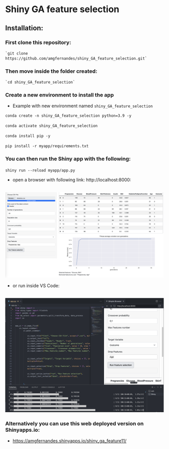 # Shiny GA feature selection


## Installation:

### First clone this repository:

    `git clone https://github.com/amgfernandes/shiny_GA_feature_selection.git`

### Then move inside the folder created:

    `cd shiny_GA_feature_selection`

### Create a new environment to install the app

- Example with new environment named `shiny_GA_feature_selection`

```
conda create -n shiny_GA_feature_selection python=3.9 -y

conda activate shiny_GA_feature_selection

conda install pip -y

pip install -r myapp/requirements.txt
 ```

### You can then run the Shiny app with the following:

`shiny run --reload myapp/app.py`

-  open a browser with following link: http://localhost:8000:

<br>

<img src="img/shiny_browser.png" alt="Screenshot_browser" width="1200"/>

<br>

- or run inside VS Code:
<br>

<img src="img/shiny_vscode.png" alt="Screenshot_browser" width="1200"/>

<br>

### Alternatively you can use this web deployed version on Shinyapps.io:

- https://amgfernandes.shinyapps.io/shiny_ga_feature11/

